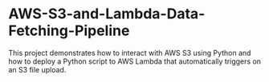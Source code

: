 # AWS-S3-and-Lambda-Data-Fetching-Pipeline
This project demonstrates how to interact with AWS S3 using Python and how to deploy a Python script to AWS Lambda that automatically triggers on an S3 file upload.
